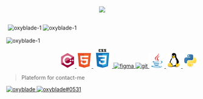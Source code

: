 <div style="margin: 15px;" align="center">
    <img src="https://readme-typing-svg.herokuapp.com?duration=3000&color=16EB27&center=true&vCenter=true&lines=developer+and+programmer;much+programming++code;minecraft+for+ever">
</div>

##

<!-- contribution -->
<div style="display: inline_block">
    &nbsp;<img height="180em" src="https://github-readme-stats.vercel.app/api?username=oxyblade-1&show_icons=true&locale=en&theme=dark" alt="oxyblade-1" />
    <img height="180em" src="https://github-readme-stats.vercel.app/api/top-langs?username=oxyblade-1&show_icons=true&locale=en&layout=compact&theme=dark" alt="oxyblade-1" />
</div>


<!-- Advanced -->
<br>
<img src="https://github-readme-streak-stats.herokuapp.com/?user=oxyblade-1&&theme=dark" alt="oxyblade-1" />

<div align="right">
    <p>
    <!-- C++ -->
        <a href="https://www.w3schools.com/cpp/" target="_blank" rel="noreferrer">
            <img src="https://raw.githubusercontent.com/devicons/devicon/master/icons/cplusplus/cplusplus-original.svg" alt="cplusplus" width="40" height="40"/>
        </a><!-- HTML5 -->
        <a href="https://www.linux.org/" target="_blank" rel="noreferrer">
            <img src="https://raw.githubusercontent.com/devicons/devicon/master/icons/html5/html5-original.svg" alt="html5" width="40" height="40"/>
        </a><!-- CSS3 -->
        <a href="https://www.w3schools.com/css/" target="_blank" rel="noreferrer">
            <img src="https://raw.githubusercontent.com/devicons/devicon/master/icons/css3/css3-original-wordmark.svg" alt="css3" width="50" height="50"/>
        </a><!-- FIGMA -->
        <a href="https://www.figma.com/" target="_blank" rel="noreferrer">
            <img src="https://www.vectorlogo.zone/logos/figma/figma-icon.svg" alt="figma" width="40" height="40"/>
        </a><!-- LINUX -->
        <a href="https://git-scm.com/" target="_blank" rel="noreferrer"> <img src="https://www.vectorlogo.zone/logos/git-scm/git-scm-icon.svg" alt="git" width="40"     height="40"/><!-- JAVA -->
        <a href="https://www.java.com" target="_blank" rel="noreferrer">
        <img src="https://raw.githubusercontent.com/devicons/devicon/master/icons/java/java-original.svg" alt="java" width="40" height="40"/>
        </a><!-- LINUX -->
        <a href="https://www.linux.org/" target="_blank" rel="noreferrer">
            <img src="https://raw.githubusercontent.com/devicons/devicon/master/icons/linux/linux-original.svg" alt="linux" width="40" height="40"/>
        </a><!-- PYTHON -->
        <a href="https://www.python.org" target="_blank" rel="noreferrer">
            <img src="https://raw.githubusercontent.com/devicons/devicon/master/icons/python/python-original.svg" alt="python" width="40" height="40"/>
        </a>
    </p>
</div>

<!-- for more -->
> Plateform for contact-me

<p>
    <a href="https://www.youtube.com/c/oxyblade" target="blank">
        <img src="https://raw.githubusercontent.com/rahuldkjain/github-profile-readme-generator/master/src/images/icons/Social/youtube.svg" alt="oxyblade" height="30"          width="40" />
    </a>
    <a href="https://discord.gg/oxyblade#0531" target="blank">
        <img src="https://raw.githubusercontent.com/rahuldkjain/github-profile-readme-generator/master/src/images/icons/Social/discord.svg" alt="oxyblade#0531"               height="30" width="40" />
    </a>
</p>


